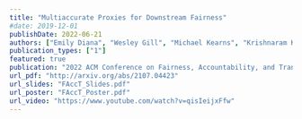 ```yaml
---
title: "Multiaccurate Proxies for Downstream Fairness"
#date: 2019-12-01
publishDate: 2022-06-21
authors: ["Emily Diana", "Wesley Gill", "Michael Kearns", "Krishnaram Kenthapadi", "Aaron Roth", "Saeed Sharifi-Malvajerdi"]
publication_types: ["1"]
featured: true 
publication: "2022 ACM Conference on Fairness, Accountability, and Transparency"
url_pdf: "http://arxiv.org/abs/2107.04423"
url_slides: "FAccT_Slides.pdf"
url_poster: "FAccT_Poster.pdf"
url_video: "https://www.youtube.com/watch?v=qisIeijxFfw"
---
```



